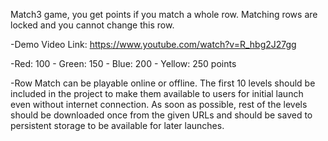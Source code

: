 Match3 game, you get points if you match a whole row. Matching rows are locked and you cannot change this row. 

-Demo Video Link:
https://www.youtube.com/watch?v=R_hbg2J27gg

-Red: 100 - Green: 150 - Blue: 200 - Yellow: 250 points

-Row Match can be playable online or offline. The first 10 levels should be included in the project to
make them available to users for initial launch even without internet connection. As soon as
possible, rest of the levels should be downloaded once from the given URLs and should be saved
to persistent storage to be available for later launches.
